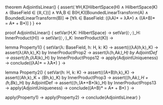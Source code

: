 theorem AdjointIsLinear() {
  assert(
    ∀H,K[HilbertSpace(H) ∧ HilbertSpace(K) ∧ (BaseField ∈ {ℝ,ℂ})] ∧
    ∀A,B ∈ B(H,K)[BoundedLinearTransform(A) ∧ BoundedLinearTransform(B)] ⇒
    [∀λ ∈ BaseField: ((λA)* = λ̄A*) ∧ ((A+B)* = A* + B*)]
  )
} ↔

proof AdjointIsLinear() {
  setVar(H,K: HilbertSpace) →
  setVar(⟨·,·⟩_H: InnerProduct(H)) →
  setVar(⟨·,·⟩_K: InnerProduct(K)) →
  
  lemma Property1() {
    setVar(λ: BaseField, h: H, k: K) →
    assert(⟨(λA)h,k⟩_K) →
    assert(λ⟨Ah,k⟩_K) by InnerProductProp2 →
    assert(λ⟨h,A*k⟩_H) by AdjointDef →
    assert(⟨h,(λ̄A*)k⟩_H) by InnerProductProps12 →
    apply(AdjointUniqueness) →
    conclude((λA)* = λ̄A*)
  } →

  lemma Property2() {
    setVar(h: H, k: K) →
    assert(⟨(A+B)h,k⟩_K) →
    assert(⟨Ah,k⟩_K + ⟨Bh,k⟩_K) by InnerProductProp3 →
    assert(⟨h,A*k⟩_H + ⟨h,B*k⟩_H) by AdjointDef →
    assert(⟨h,(A*+B*)k⟩_H) by InnerProductProps13 →
    apply(AdjointUniqueness) →
    conclude((A+B)* = A* + B*)
  } →

  apply(Property1) →
  apply(Property2) →
  conclude(AdjointIsLinear)
}